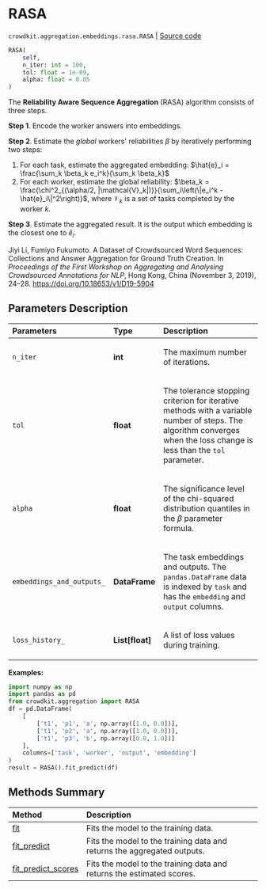 # RASA
`crowdkit.aggregation.embeddings.rasa.RASA` | [Source code](https://github.com/Toloka/crowd-kit/blob/v1.2.1/crowdkit/aggregation/embeddings/rasa.py#L21)

```python
RASA(
    self,
    n_iter: int = 100,
    tol: float = 1e-09,
    alpha: float = 0.05
)
```

The **Reliability Aware Sequence Aggregation** (RASA) algorithm consists of three steps.


**Step 1**. Encode the worker answers into embeddings.

**Step 2**. Estimate the *global* workers' reliabilities $\beta$ by iteratively performing two steps:
1. For each task, estimate the aggregated embedding: $\hat{e}_i = \frac{\sum_k
\beta_k e_i^k}{\sum_k \beta_k}$
2. For each worker, estimate the global reliability: $\beta_k = \frac{\chi^2_{(\alpha/2,
|\mathcal{V}_k|)}}{\sum_i\left(\|e_i^k - \hat{e}_i\|^2\right)}$, where $\mathcal{V}_k$
is a set of tasks completed by the worker $k$.

**Step 3**. Estimate the aggregated result. It is the output which embedding is
the closest one to $\hat{e}_i$.

Jiyi Li, Fumiyo Fukumoto. A Dataset of Crowdsourced Word Sequences: Collections and Answer Aggregation for Ground Truth Creation.
In *Proceedings of the First Workshop on Aggregating and Analysing Crowdsourced Annotations for NLP*,
Hong Kong, China (November 3, 2019), 24–28.
<https://doi.org/10.18653/v1/D19-5904>

## Parameters Description

| Parameters | Type | Description |
| :----------| :----| :-----------|
`n_iter`|**int**|<p>The maximum number of iterations.</p>
`tol`|**float**|<p>The tolerance stopping criterion for iterative methods with a variable number of steps. The algorithm converges when the loss change is less than the `tol` parameter.</p>
`alpha`|**float**|<p>The significance level of the chi-squared distribution quantiles in the $\beta$ parameter formula.</p>
`embeddings_and_outputs_`|**DataFrame**|<p>The task embeddings and outputs. The `pandas.DataFrame` data is indexed by `task` and has the `embedding` and `output` columns.</p>
`loss_history_`|**List\[float\]**|<p>A list of loss values during training.</p>

**Examples:**


```python
import numpy as np
import pandas as pd
from crowdkit.aggregation import RASA
df = pd.DataFrame(
    [
        ['t1', 'p1', 'a', np.array([1.0, 0.0])],
        ['t1', 'p2', 'a', np.array([1.0, 0.0])],
        ['t1', 'p3', 'b', np.array([0.0, 1.0])]
    ],
    columns=['task', 'worker', 'output', 'embedding']
)
result = RASA().fit_predict(df)
```
## Methods Summary

| Method | Description |
| :------| :-----------|
[fit](crowdkit.aggregation.embeddings.rasa.RASA.fit.md)| Fits the model to the training data.
[fit_predict](crowdkit.aggregation.embeddings.rasa.RASA.fit_predict.md)| Fits the model to the training data and returns the aggregated outputs.
[fit_predict_scores](crowdkit.aggregation.embeddings.rasa.RASA.fit_predict_scores.md)| Fits the model to the training data and returns the estimated scores.
